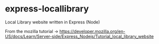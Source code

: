 # express-locallibrary
Local Library website written in Express (Node)

From the mozilla tutorial -> https://developer.mozilla.org/en-US/docs/Learn/Server-side/Express_Nodejs/Tutorial_local_library_website
